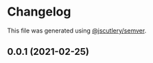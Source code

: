 # Changelog

This file was generated using [@jscutlery/semver](https://github.com/jscutlery/semver).

## 0.0.1 (2021-02-25)
